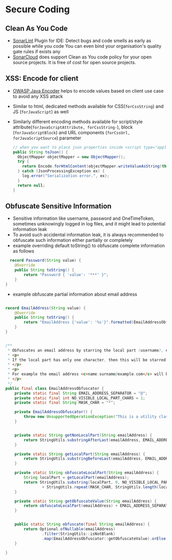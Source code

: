 # Secure Coding

## Clean As You Code

- [SonarLint](https://www.sonarsource.com/products/sonarlint/) Plugin for IDE: Detect bugs and code smells as early as
  possible while you code
  You can even bind your organisation's quality gate rules if exists any
- [SonarCloud](https://docs.sonarsource.com/sonarcloud/improving/clean-as-you-code/) does support Clean as You code
  policy for your open source projects. It is free of cost for open source projects.

## XSS: Encode for client

- [OWASP Java Encoder](https://owasp.org/www-project-java-encoder/) helps to encode values based on client use case to
  avoid any XSS attack

- Similar to html, dedicated methods available for CSS(`forCssString`) and JS (`forJavaScript`) as well
- Similarly different encoding methods available for script/style
  attribute(`forJavaScriptAttribute, forCssString-`), block (`forJavaScriptBlock`) and URL
  components (`forCssUrl, forJavaScriptSource`) parameter
  ```java
  // when you want to place json properties inside <script type="application/json">${toJson()}</script> in html
  public String toJson() {
    ObjectMapper objectMapper = new ObjectMapper();
    try {
      return Encode.forHtmlContent(objectMapper.writeValueAsString(this));
    } catch (JsonProcessingException ex) {
      log.error("Serialization error.", ex);
    }
    return null;
  }
  ```

## Obfuscate Sensitive Information

- Sensitive information like username, password and OneTimeToken, sometimes unknowingly logged in log files, and it
  might
  lead to potential information leak
- To avoid such accidental information leak, it is always recommended to obfuscate such information either partially or
  completely
- example overriding default toString() to obfuscate complete information as follows

```java
  record Password(String value) {
    @Override
    public String toString() {
        return "Password { 'value': '***' }";
    }
}
```

- example obfuscate partial information about email address

```java

record EmailAddress(String value) {
    @Override
    public String toString() {
        return "EmailAddress {'value': '%s'}".formatted(EmailAddressObfuscator.obfuscate(value));
    }
}


/**
 * Obfuscates an email address by starring the local part (username), except the first character.
 * <p>
 * If the local part has only one character, then this will be starred.
 * </p>
 * <p>
 * For example the email address <c>name.surname@example.com</c> will be obfuscated as <c>n***********@example.com</c>.
 * </p>
 */
public final class EmailAddressObfuscator {
    private static final String EMAIL_ADDRESS_SEPARATOR = "@";
    private static final int NO_VISIBLE_LOCAL_PART_CHARS = 1;
    private static final String MASK_CHAR = "*";

    private EmailAddressObfuscator() {
        throw new UnsupportedOperationException("This is a utility class and cannot be instantiated");
    }


    private static String getNonLocalPart(String emailAddress) {
        return StringUtils.substringAfterLast(emailAddress, EMAIL_ADDRESS_SEPARATOR);
    }

    private static String getLocalPart(String emailAddress) {
        return StringUtils.substringBeforeLast(emailAddress, EMAIL_ADDRESS_SEPARATOR);
    }

    private static String obfuscateLocalPart(String emailAddress) {
        String localPart = getLocalPart(emailAddress);
        return StringUtils.substring(localPart, 0, NO_VISIBLE_LOCAL_PART_CHARS)
                + StringUtils.repeat(MASK_CHAR, StringUtils.length(localPart) - NO_VISIBLE_LOCAL_PART_CHARS);
    }

    private static String getObfuscateValue(String emailAddress) {
        return obfuscateLocalPart(emailAddress) + EMAIL_ADDRESS_SEPARATOR + getNonLocalPart(emailAddress);
    }


    public static String obfuscate(final String emailAddress) {
        return Optional.ofNullable(emailAddress)
                .filter(StringUtils::isNotBlank)
                .map(EmailAddressObfuscator::getObfuscateValue).orElse("");
    }

}

```

